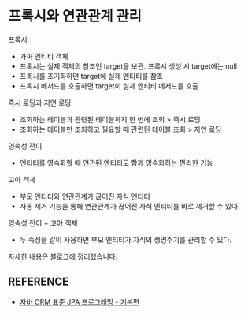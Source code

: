 # 프록시와 연관관계 관리

프록시

- 가짜 엔티티 객체
- 프록시는 실제 객체의 참조인 target을 보관. 프록시 생성 시 target에는 null
- 프록시를 초기화하면 target에 실제 엔티티를 참조
- 프록시 메서드를 호출하면 target이 실제 엔티티 메서드를 호출

즉시 로딩과 지연 로딩

- 조회하는 테이블과 관련된 테이블까지 한 번에 조회 > 즉시 로딩
- 조회하는 테이블만 조회하고 필요할 때 관련된 테이블 조회 > 지연 로딩

영속성 전이

- 엔티티를 영속화할 때 연관된 엔티티도 함께 영속화하는 편리한 기능

고아 객체

- 부모 엔티티와 연관관계가 끊어진 자식 엔티티
- 자동 제거 기능을 통해 연관관계가 끊어진 자식 엔티티를 바로 제거할 수 있다.

영속성 전이 + 고아 객체

- 두 속성을 같이 사용하면 부모 엔티티가 자식의 생명주기를 관리할 수 있다.

[자세한 내용은 블로그에 정리했습니다.](https://hsh519.tistory.com/111)

## REFERENCE

- [자바 ORM 표준 JPA 프로그래밍 - 기본편](https://www.inflearn.com/course/ORM-JPA-Basic/dashboard)
